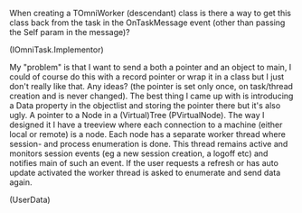 When creating a TOmniWorker (descendant) class is there a way to get this class back from the task in the OnTaskMessage event (other than passing the Self param in the message)?

(IOmniTask.Implementor)

My "problem" is that I want to send a both a pointer and an object to main,
I could of course do this with a record pointer or wrap it in a class but I
just don't really like that. Any ideas? (the pointer is set only once, on
task/thread creation and is never changed). The best thing I came up with is
introducing a Data property in the objectlist and storing the pointer there
but it's also ugly.
A pointer to a Node in a (Virtual)Tree (PVirtualNode). The way I designed it
I have a treeview where each connection to a machine (either local or
remote) is a node. Each node has a separate worker thread where session- and
process enumeration is done. This thread remains active and monitors session
events (eg a new session creation, a logoff etc) and notifies main of such
an event. If the user requests a refresh or has auto update activated the
worker thread is asked to enumerate and send data again.

(UserData)